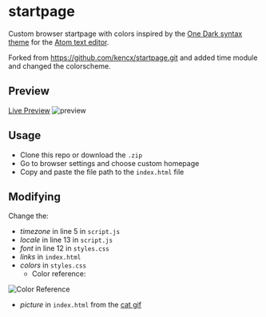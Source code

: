 # startpage

Custom browser startpage with colors inspired by the [One Dark syntax theme](https://github.com/atom/atom/tree/master/packages/one-dark-syntax) for the [Atom text editor](https://atom.io).

Forked from https://github.com/kencx/startpage.git and added time module and changed the colorscheme.

## Preview
[Live Preview](https://michaelneuper.github.io/startpage/)
![preview](images/preview.png)

## Usage
- Clone this repo or download the `.zip`
- Go to browser settings and choose custom homepage
- Copy and paste the file path to the `index.html` file

## Modifying
Change the:
- _timezone_ in line 5 in `script.js`
- _locale_ in line 13 in `script.js`
- _font_ in line 12 in `styles.css`
- _links_ in `index.html`
- _colors_ in `styles.css`
  - Color reference:
  
![Color Reference](https://raw.githubusercontent.com/joshdick/onedark.vim/main/img/color_reference.png)

- _picture_ in `index.html` from the [cat gif](https://twitter.com/avogado6/status/1165595520967954432?s=19)
